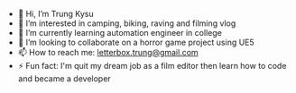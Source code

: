 - 👋 Hi, I’m Trung Kysu
- 👀 I’m interested in camping, biking, raving and filming vlog
- 🌱 I’m currently learning automation engineer in college 
- 💞️ I’m looking to collaborate on a horror game project using UE5
- 📫 How to reach me: letterbox.trung@gmail.com
- ⚡ Fun fact: I'm quit my dream job as a film editor then learn how to code and became a developer

<!---
kysutrung/kysutrung is a ✨ special ✨ repository because its `README.md` (this file) appears on your GitHub profile.
You can click the Preview link to take a look at your changes.
--->
